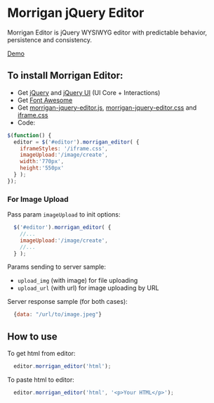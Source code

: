 # Morrigan jQuery Editor
Morrigan Editor is jQuery WYSIWYG editor with predictable behavior, persistence and consistency.

[Demo](http://morrigan-editor.org/)
## To install Morrigan Editor:
* Get [jQuery](http://jquery.com/download/) and [jQuery UI](http://jqueryui.com/download/#!version=1.10.4&themeParams=none&components=1111111110000000000000000000000000) (UI Core + Interactions)
* Get [Font Awesome](http://fortawesome.github.io/Font-Awesome/get-started/)
* Get [morrigan-jquery-editor.js](https://github.com/salkar/morrigan-jquery-editor/blob/master/morrigan-jquery-editor.js), [morrigan-jquery-editor.css](https://github.com/salkar/morrigan-jquery-editor/blob/master/css/morrigan-jquery-editor.css) and [iframe.css](https://github.com/salkar/morrigan-jquery-editor/blob/master/css/iframe.css)
* Code:
```javascript
$(function() {
  editor = $('#editor').morrigan_editor( {
    iframeStyles: '/iframe.css',
    imageUpload:'/image/create',
    width:'770px',
    height:'550px'
  } );
});
```

### For Image Upload

Pass param ```imageUpload``` to init options:
```javascript
  $('#editor').morrigan_editor( {
    //...
    imageUpload:'/image/create',
    //...
  } );
```

Params sending to server sample:
* ```upload_img``` (with image) for file uploading
* ```upload_url``` (with url) for image uploading by URL

Server response sample (for both cases):
```javascript
  {data: "/url/to/image.jpeg"}
```

## How to use

To get html from editor:
```javascript
  editor.morrigan_editor('html');
```

To paste html to editor:
```javascript
  editor.morrigan_editor('html', '<p>Your HTML</p>');
```
